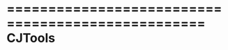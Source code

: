 ==================================================
	CJTools
==================================================
